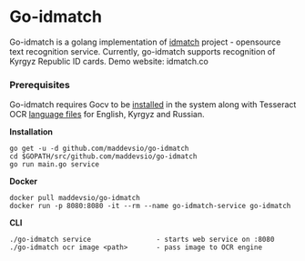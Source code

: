 # Go-idmatch
Go-idmatch is a golang implementation of [idmatch](github.com/maddevsio/idmatch) project - opensource text recognition service. Currently, go-idmatch supports recognition of Kyrgyz Republic ID cards.
Demo website: idmatch.co 

### Prerequisites      
 Go-idmatch requires Gocv to be [installed](https://github.com/hybridgroup/gocv#how-to-install) in the system along with Tesseract OCR [language files](https://github.com/tesseract-ocr/tesseract/wiki/Data-Files) for English, Kyrgyz and Russian.
 
**Installation**
```
go get -u -d github.com/maddevsio/go-idmatch
cd $GOPATH/src/github.com/maddevsio/go-idmatch
go run main.go service
```
**Docker**
```
docker pull maddevsio/go-idmatch
docker run -p 8080:8080 -it --rm --name go-idmatch-service go-idmatch
```
**CLI**
```
./go-idmatch service				- starts web service on :8080
./go-idmatch ocr image <path>		- pass image to OCR engine	
```

